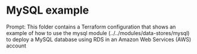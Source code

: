 # MySQL example

Prompt: This folder contains a Terraform configuration that shows an example of how to use the mysql module (../../modules/data-stores/mysql) to deploy a MySQL database using RDS in an Amazon Web Services (AWS) account

